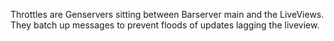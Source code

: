 Throttles are Genservers sitting between Barserver main and the LiveViews. They batch up messages to prevent floods of updates lagging the liveview.
